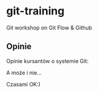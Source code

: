 # git-training
Git workshop on Git Flow &amp; Github
## Opinie

Opinie kursantów o systemie Git:

A może i nie...

Czasami OK:)
